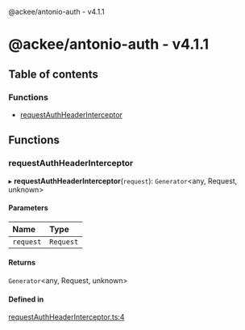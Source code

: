 @ackee/antonio-auth - v4.1.1

# @ackee/antonio-auth - v4.1.1

## Table of contents

### Functions

-   [requestAuthHeaderInterceptor](README.md#requestauthheaderinterceptor)

## Functions

### requestAuthHeaderInterceptor

▸ **requestAuthHeaderInterceptor**(`request`): `Generator`<any, Request, unknown\>

#### Parameters

| Name      | Type      |
| :-------- | :-------- |
| `request` | `Request` |

#### Returns

`Generator`<any, Request, unknown\>

#### Defined in

[requestAuthHeaderInterceptor.ts:4](https://github.com/AckeeCZ/antonio/blob/e92d67e/packages/@ackee/antonio-auth/src/requestAuthHeaderInterceptor.ts#L4)

